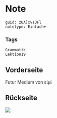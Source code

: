 # Note
```
guid: zUA]xvs3Fl
notetype: Einfach+
```

### Tags
```
Grammatik
Lektion19
```

## Vorderseite
Futur Medium von εἰμί

## Rückseite
<img src="paste-0ce1d1d3183f969fc57f93d1ff2bef2a636ad533.jpg">
